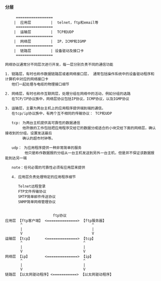 #### 分层

         =================
        |  应用层         |  telnet，ftp和email等
         =================
        |  运输层         |  TCP和UDP
         =================
        |  网络层         |  IP，ICMP和IGMP
         =================
        |  链路层         | 设备驱动及接口卡
         =================

>
    网络协议通常分不同层次进行开发，每一层分别负责不同的通信功能

    1. 链路层，有时也称作数据链路层或者网络接口层， 通常包括操作系统中的设备驱动程序和计算机中对应的网络接口卡
       他们一起处理与电缆的物理接口细节

    2. 网络层，有时也称作互联网层，处理分组在网络中的活动，例如分组的选路
       在TCP/IP协议族中，网络层协议包括IP协议，ICMP协议，以及IGMP协议

    3. 运输层，主要为两台主机上的应用程序提供端到端的通信。
       在tcp/ip协议族中，有两个互不相同的传输协议： TCP和UDP

       tcp: 为两台主机提供高可靠性的数据通信
            他所做的工作包括把应用程序交给它的数据分成适合的小块交给下面的网络层，确认接收到的分组，设置发送最后
            确认的超市时钟等。

       udp： 为应用程序提供一种非常简单的服务
             他只是称作数据报的分组从一台主机发送到另外一台主机，但是并不保证该数据报能到达另一端

       note：任何必需的可靠性必须有应用层来提供

       4. 应用层负责处理特定的应用程序细节

          Telnet远程登录
          FTP文件传输协议
          SMTP简单邮件传送协议
          SNMP简单网络管理协议


                          ftp协议
    应用层 【ftp客户端】 <==============> 【ftp服务器】
           ^                                ^
           |                                |
           V                                V
    运输层 【tcp】      <==============> 【tcp】
           ^                            ^
           |                            |
           V                            V
    网络层 【ip】       <==============> 【ip】
           ^                            ^
           |                            |
           V                            V
    链路层 【以太网驱动程序】<===========> 【以太网驱动程序】
